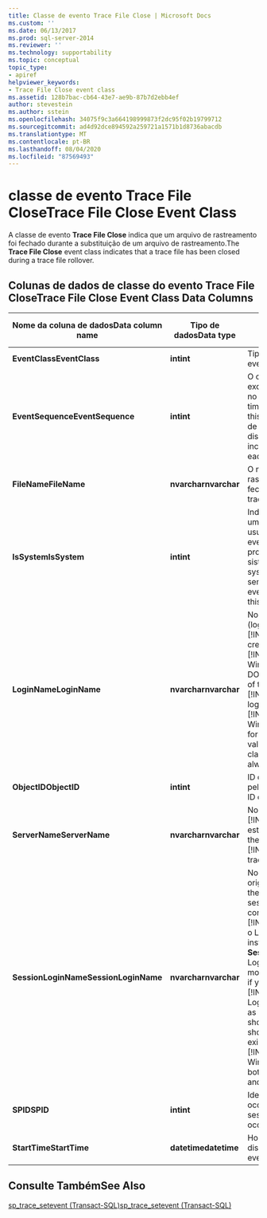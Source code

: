 ```yaml
---
title: Classe de evento Trace File Close | Microsoft Docs
ms.custom: ''
ms.date: 06/13/2017
ms.prod: sql-server-2014
ms.reviewer: ''
ms.technology: supportability
ms.topic: conceptual
topic_type:
- apiref
helpviewer_keywords:
- Trace File Close event class
ms.assetid: 128b7bac-cb64-43e7-ae9b-87b7d2ebb4ef
author: stevestein
ms.author: sstein
ms.openlocfilehash: 34075f9c3a664198999873f2dc95f02b19799712
ms.sourcegitcommit: ad4d92dce894592a259721a1571b1d8736abacdb
ms.translationtype: MT
ms.contentlocale: pt-BR
ms.lasthandoff: 08/04/2020
ms.locfileid: "87569493"
---
```

# <a name="trace-file-close-event-class"></a><span data-ttu-id="734cf-102">classe de evento Trace File Close</span><span class="sxs-lookup"><span data-stu-id="734cf-102">Trace File Close Event Class</span></span>
  <span data-ttu-id="734cf-103">A classe de evento **Trace File Close** indica que um arquivo de rastreamento foi fechado durante a substituição de um arquivo de rastreamento.</span><span class="sxs-lookup"><span data-stu-id="734cf-103">The **Trace File Close** event class indicates that a trace file has been closed during a trace file rollover.</span></span>  
  
## <a name="trace-file-close-event-class-data-columns"></a><span data-ttu-id="734cf-104">Colunas de dados de classe do evento Trace File Close</span><span class="sxs-lookup"><span data-stu-id="734cf-104">Trace File Close Event Class Data Columns</span></span>  
  
|<span data-ttu-id="734cf-105">Nome da coluna de dados</span><span class="sxs-lookup"><span data-stu-id="734cf-105">Data column name</span></span>|<span data-ttu-id="734cf-106">Tipo de dados</span><span class="sxs-lookup"><span data-stu-id="734cf-106">Data type</span></span>|<span data-ttu-id="734cf-107">DESCRIÇÃO</span><span class="sxs-lookup"><span data-stu-id="734cf-107">Description</span></span>|<span data-ttu-id="734cf-108">ID da coluna</span><span class="sxs-lookup"><span data-stu-id="734cf-108">Column ID</span></span>|<span data-ttu-id="734cf-109">Filtrável</span><span class="sxs-lookup"><span data-stu-id="734cf-109">Filterable</span></span>|  
|----------------------|---------------|-----------------|---------------|----------------|  
|<span data-ttu-id="734cf-110">**EventClass**</span><span class="sxs-lookup"><span data-stu-id="734cf-110">**EventClass**</span></span>|<span data-ttu-id="734cf-111">**int**</span><span class="sxs-lookup"><span data-stu-id="734cf-111">**int**</span></span>|<span data-ttu-id="734cf-112">Tipo de evento = 150.</span><span class="sxs-lookup"><span data-stu-id="734cf-112">Type of event = 150.</span></span>|<span data-ttu-id="734cf-113">27</span><span class="sxs-lookup"><span data-stu-id="734cf-113">27</span></span>|<span data-ttu-id="734cf-114">Não</span><span class="sxs-lookup"><span data-stu-id="734cf-114">No</span></span>|  
|<span data-ttu-id="734cf-115">**EventSequence**</span><span class="sxs-lookup"><span data-stu-id="734cf-115">**EventSequence**</span></span>|<span data-ttu-id="734cf-116">**int**</span><span class="sxs-lookup"><span data-stu-id="734cf-116">**int**</span></span>|<span data-ttu-id="734cf-117">O carimbo de data e hora exclusivo do evento disparado no rastreamento.</span><span class="sxs-lookup"><span data-stu-id="734cf-117">The unique timestamp of this event fired in this trace.</span></span> <span data-ttu-id="734cf-118">Este número aumenta de uma unidade a cada evento disparado.</span><span class="sxs-lookup"><span data-stu-id="734cf-118">This number increases monotonically for each event fired.</span></span>|<span data-ttu-id="734cf-119">51</span><span class="sxs-lookup"><span data-stu-id="734cf-119">51</span></span>|<span data-ttu-id="734cf-120">Não</span><span class="sxs-lookup"><span data-stu-id="734cf-120">No</span></span>|  
|<span data-ttu-id="734cf-121">**FileName**</span><span class="sxs-lookup"><span data-stu-id="734cf-121">**FileName**</span></span>|<span data-ttu-id="734cf-122">**nvarchar**</span><span class="sxs-lookup"><span data-stu-id="734cf-122">**nvarchar**</span></span>|<span data-ttu-id="734cf-123">O nome lógico do arquivo de rastreamento que está sendo fechado.</span><span class="sxs-lookup"><span data-stu-id="734cf-123">The logical name of the trace file being closed.</span></span>|<span data-ttu-id="734cf-124">36</span><span class="sxs-lookup"><span data-stu-id="734cf-124">36</span></span>|<span data-ttu-id="734cf-125">Sim</span><span class="sxs-lookup"><span data-stu-id="734cf-125">Yes</span></span>|  
|<span data-ttu-id="734cf-126">**IsSystem**</span><span class="sxs-lookup"><span data-stu-id="734cf-126">**IsSystem**</span></span>|<span data-ttu-id="734cf-127">**int**</span><span class="sxs-lookup"><span data-stu-id="734cf-127">**int**</span></span>|<span data-ttu-id="734cf-128">Indica se o evento ocorreu em um processo do sistema ou do usuário.</span><span class="sxs-lookup"><span data-stu-id="734cf-128">Indicates whether the event occurred on a system process or a user process.</span></span> <span data-ttu-id="734cf-129">1 = sistema, NULL = usuário.</span><span class="sxs-lookup"><span data-stu-id="734cf-129">1 = system, NULL = user.</span></span> <span data-ttu-id="734cf-130">O valor sempre é 1 para esta classe de evento.</span><span class="sxs-lookup"><span data-stu-id="734cf-130">The value is always 1 for this event class.</span></span>|<span data-ttu-id="734cf-131">60</span><span class="sxs-lookup"><span data-stu-id="734cf-131">60</span></span>|<span data-ttu-id="734cf-132">Sim</span><span class="sxs-lookup"><span data-stu-id="734cf-132">Yes</span></span>|  
|<span data-ttu-id="734cf-133">**LoginName**</span><span class="sxs-lookup"><span data-stu-id="734cf-133">**LoginName**</span></span>|<span data-ttu-id="734cf-134">**nvarchar**</span><span class="sxs-lookup"><span data-stu-id="734cf-134">**nvarchar**</span></span>|<span data-ttu-id="734cf-135">Nome de logon do usuário (logon de segurança do [!INCLUDE[ssNoVersion](../../includes/ssnoversion-md.md)] ou as credenciais de logon do [!INCLUDE[msCoName](../../includes/msconame-md.md)] Windows no formato DOMÍNIO/nomedousuário).</span><span class="sxs-lookup"><span data-stu-id="734cf-135">Name of the login of the user (either [!INCLUDE[ssNoVersion](../../includes/ssnoversion-md.md)] security login or the [!INCLUDE[msCoName](../../includes/msconame-md.md)] Windows login credentials in the form of DOMAIN\username).</span></span> <span data-ttu-id="734cf-136">O valor sempre é "sa" para esta classe de evento.</span><span class="sxs-lookup"><span data-stu-id="734cf-136">The value is always "sa" for this event class.</span></span>|<span data-ttu-id="734cf-137">11</span><span class="sxs-lookup"><span data-stu-id="734cf-137">11</span></span>|<span data-ttu-id="734cf-138">Sim</span><span class="sxs-lookup"><span data-stu-id="734cf-138">Yes</span></span>|  
|<span data-ttu-id="734cf-139">**ObjectID**</span><span class="sxs-lookup"><span data-stu-id="734cf-139">**ObjectID**</span></span>|<span data-ttu-id="734cf-140">**int**</span><span class="sxs-lookup"><span data-stu-id="734cf-140">**int**</span></span>|<span data-ttu-id="734cf-141">ID do rastreamento, atribuída pelo sistema.</span><span class="sxs-lookup"><span data-stu-id="734cf-141">System-assigned ID of the trace.</span></span>|<span data-ttu-id="734cf-142">22</span><span class="sxs-lookup"><span data-stu-id="734cf-142">22</span></span>|<span data-ttu-id="734cf-143">Sim</span><span class="sxs-lookup"><span data-stu-id="734cf-143">Yes</span></span>|  
|<span data-ttu-id="734cf-144">**ServerName**</span><span class="sxs-lookup"><span data-stu-id="734cf-144">**ServerName**</span></span>|<span data-ttu-id="734cf-145">**nvarchar**</span><span class="sxs-lookup"><span data-stu-id="734cf-145">**nvarchar**</span></span>|<span data-ttu-id="734cf-146">Nome da instância do [!INCLUDE[ssNoVersion](../../includes/ssnoversion-md.md)] que está sendo rastreada.</span><span class="sxs-lookup"><span data-stu-id="734cf-146">Name of the instance of [!INCLUDE[ssNoVersion](../../includes/ssnoversion-md.md)] being traced.</span></span>|<span data-ttu-id="734cf-147">26</span><span class="sxs-lookup"><span data-stu-id="734cf-147">26</span></span>|<span data-ttu-id="734cf-148">Não</span><span class="sxs-lookup"><span data-stu-id="734cf-148">No</span></span>|  
|<span data-ttu-id="734cf-149">**SessionLoginName**</span><span class="sxs-lookup"><span data-stu-id="734cf-149">**SessionLoginName**</span></span>|<span data-ttu-id="734cf-150">**nvarchar**</span><span class="sxs-lookup"><span data-stu-id="734cf-150">**nvarchar**</span></span>|<span data-ttu-id="734cf-151">Nome de logon do usuário que originou a sessão.</span><span class="sxs-lookup"><span data-stu-id="734cf-151">Login name of the user who originated the session.</span></span> <span data-ttu-id="734cf-152">Por exemplo, para se conectar ao [!INCLUDE[ssNoVersion](../../includes/ssnoversion-md.md)] usando o Logon1 e executar uma instrução como Logon2, o **SessionLoginName** mostrará o Logon1 e o **LoginName** mostrará o Logon2.</span><span class="sxs-lookup"><span data-stu-id="734cf-152">For example, if you connect to [!INCLUDE[ssNoVersion](../../includes/ssnoversion-md.md)] using Login1 and execute a statement as Login2, **SessionLoginName** shows Login1 and **LoginName** shows Login2.</span></span> <span data-ttu-id="734cf-153">Essa coluna exibe logons do [!INCLUDE[ssNoVersion](../../includes/ssnoversion-md.md)] e do Windows.</span><span class="sxs-lookup"><span data-stu-id="734cf-153">This column displays both [!INCLUDE[ssNoVersion](../../includes/ssnoversion-md.md)] and Windows logins.</span></span>|<span data-ttu-id="734cf-154">64</span><span class="sxs-lookup"><span data-stu-id="734cf-154">64</span></span>|<span data-ttu-id="734cf-155">Sim</span><span class="sxs-lookup"><span data-stu-id="734cf-155">Yes</span></span>|  
|<span data-ttu-id="734cf-156">**SPID**</span><span class="sxs-lookup"><span data-stu-id="734cf-156">**SPID**</span></span>|<span data-ttu-id="734cf-157">**int**</span><span class="sxs-lookup"><span data-stu-id="734cf-157">**int**</span></span>|<span data-ttu-id="734cf-158">Identificação da sessão em que ocorreu o evento.</span><span class="sxs-lookup"><span data-stu-id="734cf-158">ID of the session on which the event occurred.</span></span>|<span data-ttu-id="734cf-159">12</span><span class="sxs-lookup"><span data-stu-id="734cf-159">12</span></span>|<span data-ttu-id="734cf-160">Sim</span><span class="sxs-lookup"><span data-stu-id="734cf-160">Yes</span></span>|  
|<span data-ttu-id="734cf-161">**StartTime**</span><span class="sxs-lookup"><span data-stu-id="734cf-161">**StartTime**</span></span>|<span data-ttu-id="734cf-162">**datetime**</span><span class="sxs-lookup"><span data-stu-id="734cf-162">**datetime**</span></span>|<span data-ttu-id="734cf-163">Hora de início do evento, se disponível.</span><span class="sxs-lookup"><span data-stu-id="734cf-163">Time at which the event started, if available.</span></span>|<span data-ttu-id="734cf-164">14</span><span class="sxs-lookup"><span data-stu-id="734cf-164">14</span></span>|<span data-ttu-id="734cf-165">Sim</span><span class="sxs-lookup"><span data-stu-id="734cf-165">Yes</span></span>|  
  
## <a name="see-also"></a><span data-ttu-id="734cf-166">Consulte Também</span><span class="sxs-lookup"><span data-stu-id="734cf-166">See Also</span></span>  
 [<span data-ttu-id="734cf-167">sp_trace_setevent &#40;Transact-SQL&#41;</span><span class="sxs-lookup"><span data-stu-id="734cf-167">sp_trace_setevent &#40;Transact-SQL&#41;</span></span>](/sql/relational-databases/system-stored-procedures/sp-trace-setevent-transact-sql)  
  
  
